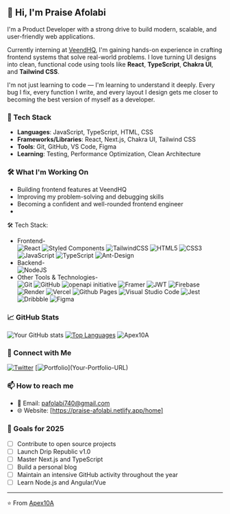 
## 👋 Hi, I'm Praise Afolabi

I'm a Product Developer with a strong drive to build modern, scalable, and user-friendly web applications.

Currently interning at [VeendHQ](https://veendhq.com), I'm gaining hands-on experience in crafting frontend systems that solve real-world problems. I love turning UI designs into clean, functional code using tools like **React**, **TypeScript**, **Chakra UI**, and **Tailwind CSS**.

I'm not just learning to code — I'm learning to understand it deeply. Every bug I fix, every function I write, and every layout I design gets me closer to becoming the best version of myself as a developer.

### 🚀 Tech Stack
- **Languages**: JavaScript, TypeScript, HTML, CSS
- **Frameworks/Libraries**: React, Next.js, Chakra UI, Tailwind CSS
- **Tools**: Git, GitHub, VS Code, Figma
- **Learning**: Testing, Performance Optimization, Clean Architecture

### 🛠 What I'm Working On
- Building frontend features at VeendHQ
- Improving my problem-solving and debugging skills
- Becoming a confident and well-rounded frontend engineer
- 
🛠️ Tech Stack:
- Frontend- <br/> ![React](https://img.shields.io/badge/react-%2320232a.svg?style=for-the-badge&logo=react&logoColor=%2361DAFB) ![Styled Components](https://img.shields.io/badge/styled--components-DB7093?style=for-the-badge&logo=styled-components&logoColor=white) ![TailwindCSS](https://img.shields.io/badge/tailwindcss-%2338B2AC.svg?style=for-the-badge&logo=tailwind-css&logoColor=white) ![HTML5](https://img.shields.io/badge/html5-%23E34F26.svg?style=for-the-badge&logo=html5&logoColor=white) ![CSS3](https://img.shields.io/badge/css3-%231572B6.svg?style=for-the-badge&logo=css3&logoColor=white) ![JavaScript](https://img.shields.io/badge/javascript-%23323330.svg?style=for-the-badge&logo=javascript&logoColor=%23F7DF1E) ![TypeScript](https://img.shields.io/badge/typescript-%23007ACC.svg?style=for-the-badge&logo=typescript&logoColor=white) ![Ant-Design](https://img.shields.io/badge/-AntDesign-%230170FE?style=for-the-badge&logo=ant-design&logoColor=white)
- Backend- <br/> ![NodeJS](https://img.shields.io/badge/node.js-6DA55F?style=for-the-badge&logo=node.js&logoColor=white) 
- Other Tools & Technologies- <br/> ![Git](https://img.shields.io/badge/git-%23F05033.svg?style=for-the-badge&logo=git&logoColor=white) ![GitHub](https://img.shields.io/badge/github-%23121011.svg?style=for-the-badge&logo=github&logoColor=white) ![openapi initiative](https://img.shields.io/badge/openapiinitiative-%23000000.svg?style=for-the-badge&logo=openapiinitiative&logoColor=white) ![Framer](https://img.shields.io/badge/Framer-black?style=for-the-badge&logo=framer&logoColor=blue) ![JWT](https://img.shields.io/badge/JWT-black?style=for-the-badge&logo=JSON%20web%20tokens) ![Firebase](https://img.shields.io/badge/firebase-%23039BE5.svg?style=for-the-badge&logo=firebase) ![Render](https://img.shields.io/badge/Render-%46E3B7.svg?style=for-the-badge&logo=render&logoColor=white) ![Vercel](https://img.shields.io/badge/vercel-%23000000.svg?style=for-the-badge&logo=vercel&logoColor=white) ![Github Pages](https://img.shields.io/badge/github%20pages-121013?style=for-the-badge&logo=github&logoColor=white) ![Visual Studio Code](https://img.shields.io/badge/Visual%20Studio%20Code-0078d7.svg?style=for-the-badge&logo=visual-studio-code&logoColor=white) ![Jest](https://img.shields.io/badge/-jest-%23C21325?style=for-the-badge&logo=jest&logoColor=white) ![Dribbble](https://img.shields.io/badge/Dribbble-EA4C89?style=for-the-badge&logo=dribbble&logoColor=white)	![Figma](https://img.shields.io/badge/figma-%23F24E1E.svg?style=for-the-badge&logo=figma&logoColor=white)

### 📈 GitHub Stats
![Your GitHub stats](https://github-readme-stats.vercel.app/api?username=Apex10A&show_icons=true&theme=radical)
[![Top Languages](https://github-readme-stats.vercel.app/api/top-langs/?username=Apex10A&layout=donut&theme=chartreuse-dark)](https://github.com/Apex10A/github-readme-stats)
<img src="https://github-profile-trophy.vercel.app/?username=Apex10A" alt="Apex10A" />

### 🤝 Connect with Me
[![Twitter](https://x.com/dev_apexxr)](Your-Twitter-URL)
[![Portfolio]([https://img.shields.io/badge/Portfolio-000000?style=for-the-badge&logo=About.me&logoColor=white](https://praise-afolabi.netlify.app/home))](Your-Portfolio-URL)

### 📫 How to reach me
- 📧 Email: pafolabi740@gmail.com
- 🌐 Website: [https://praise-afolabi.netlify.app/home]

### 🎯 Goals for 2025
- [ ] Contribute to open source projects
- [ ] Launch Drip Republic v1.0
- [ ] Master Next.js and TypeScript
- [ ] Build a personal blog
- [ ] Maintain an intensive GitHub activity throughout the year 
- [ ] Learn Node.js and Angular/Vue

---
⭐️ From [Apex10A](https://github.com/Apex10A)
